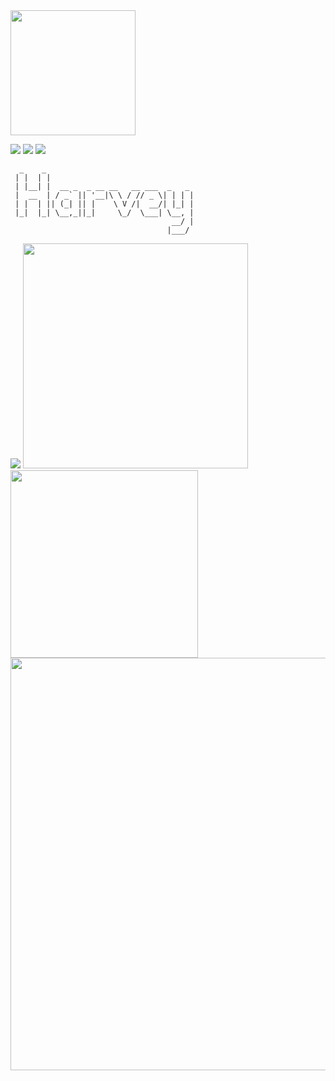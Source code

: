 <img src="https://readme-image.vercel.app/api/logo" width="200" />

<a href="https://twitter.com/Harvey27171313">![](https://shields.io/twitter/follow/Harvey27171313?label=Follow)</a>
<a href="https://github.com/Huauauaa">![](https://shields.io/github/followers/Huauauaa?label=Follow)</a>
<a href="https://github.com/Huauauaa?tab=repositories">![](https://shields.io/github/stars/Huauauaa?affiliations=OWNER%2CCOLLABORATOR)</a>

```
  _    _                                 
 | |  | |                                
 | |__| |  __ _  _ __ __   __ ___  _   _ 
 |  __  | / _` || '__|\ \ / // _ \| | | |
 | |  | || (_| || |    \ V /|  __/| |_| |
 |_|  |_| \__,_||_|     \_/  \___| \__, |
                                    __/ |
                                   |___/                                  
```

![](https://github-profile-summary-cards.vercel.app/api/cards/profile-details?username=Huauauaa&theme=monokai)
<img src="https://github-readme-stats.vercel.app/api?username=Huauauaa&theme=monokai&count_private=true" width="360" />
<img src="https://github-readme-stats.vercel.app/api/top-langs/?username=Huauauaa&layout=compact&theme=monokai" width="300" />
<a href="https://wakatime.com/dashboard"><img src="https://github-readme-stats.vercel.app/api/wakatime?username=Huauauaa&theme=monokai" width="660" /></a>

